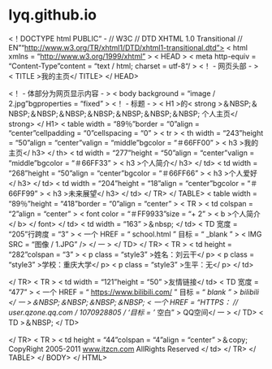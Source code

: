# lyq.github.io
<！DOCTYPE html PUBLIC“ -  // W3C // DTD XHTML 1.0 Transitional // EN”“http://www.w3.org/TR/xhtml1/DTD/xhtml1-transitional.dtd”>
< html  xmlns = “http://www.w3.org/1999/xhtml” >
< HEAD >
< meta  http-equiv = “Content-Type”content = “text / html;  charset = utf-8“/ >
<！ - 网页头部 - >
< TITLE >我的主页</ TITLE>
</ HEAD>

<！ - 体部分为网页显示内容 - >
< body  background = “image / 2.jpg”bgproperties = “fixed” >
<！ - 标题 - >
< H1 >的< strong >＆NBSP;＆NBSP;＆NBSP;＆NBSP;＆NBSP;＆NBSP;＆NBSP;＆NBSP; 个人主页</ strong> </ H1>
< table  width = “89％”border = “0”align = “center”cellpadding = “0”cellspacing = “0” >
< tr > < th  width = “243”height = “50”align = “center”valign = “middle”bgcolor = “＃66FF00” > < h3 >我的主页</ h3> </ th>
< td  width = “277”height = “50”align = “center”valign = “middle”bgcolor = “＃66FF33” > < h3 >个人简介</ h3> </ td>
< td  width = “268”height = “50”align = “center”bgcolor = “＃66FF66” > < h3 >个人爱好</ h3> </ td>
    < td  width = “204”height = “18”align = “center”bgcolor = “＃66FF99” > < h3 >未来展望</ h3> </ td>
</ TR>
</ TABLE>
< table  width = “89％”height = “418”border = “0”align = “center” >
  < TR >
    < td  colspan = “2”align = “center” > < font  color = “＃FF9933”size = “+  2” > < b >个人简介</ b> </ font> </ td>
    < td  width = “163” >＆nbsp; </ td>
    < TD  宽度 = “205”行跨度 = “3” > < 一个 HREF = “ school.html ” 目标 = “ _blank ” > < IMG  SRC = “图像 / 1.JPG” /> </ 一 > </ TD>
  </ TR>
  < TR >
    < td  height = “282”colspan = “3” > < p  class = “style3” >姓名：刘云干</ p>
        < p  class = “style3” >学校：重庆大学</ p>
    < p  class = “style3” >生平：无</ p> </ td>
   
  </ TR>
  < TR >
    < td  width = “121”height = “50” >友情链接</ td>
    < TD  宽度 = “477” > < 一个 HREF = “ https://www.bilibili.com/ ” 目标 = “ _blank ” > bilibili </ 一 >＆NBSP;＆NBSP;＆NBSP;＆NBSP; < 一个 HREF = “HTTPS： // user.qzone.qq.com / 1070928805 / ‘目标 = ’_  空白” > QQ空间</ 一 > </ TD>
    < TD >＆NBSP; </ TD>
   
  </ TR>
  < TR >
    < td  height = “44”colspan = “4”align = “center” >＆copy; CopyRight 2005-2011 www.itzcn.com AllRights Reserved </ td>
  </ TR>
</ TABLE>
</ BODY>
</ HTML>

